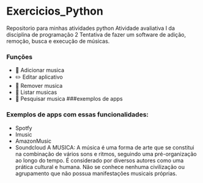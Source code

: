 # Exercicios_Python
Repositorio para minhas atividades python
Atividade avaliativa I da disciplina de programação 2 
Tentativa de fazer um software de adição, remoção, busca e execução de músicas. 
 

### Funções
- 👦 Adicionar musica
- ✏️ Editar aplicativo
- 🚮 Remover musica
- 📓 Listar musicas
- 🔎 Pesquisar musica
 ###exemplos de apps
### Exemplos de apps com essas funcionalidades:
- Spotfy 
- Imusic 
- AmazonMusic 
- Soundcloud 
A MUSICA: A música é uma forma de arte que se constitui na combinação de vários sons e ritmos, seguindo uma pré-organização ao longo do tempo. 
É considerado por diversos autores como uma prática cultural e humana. 
Não se conhece nenhuma civilização ou agrupamento que não possua manifestações musicais próprias.

